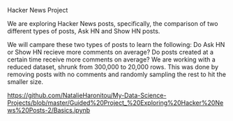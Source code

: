 Hacker News Project 

We are exploring Hacker News posts, specifically, the comparison of two different types of posts, Ask HN and Show HN posts.

We will campare these two types of posts to learn the following:
Do Ask HN or Show HN recieve more comments on average?
Do posts created at a certain time receive more comments on average?
We are working with a reduced dataset, shrunk from 300,000 to 20,000 rows. This was done by removing posts with no comments and randomly sampling the rest to hit the smaller size.


https://github.com/NatalieHaronitou/My-Data-Science-Projects/blob/master/Guided%20Project_%20Exploring%20Hacker%20News%20Posts-2/Basics.ipynb
